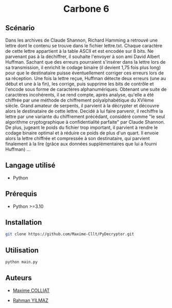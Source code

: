 <h1 align="center">Carbone 6</h1>

## Scénario

Dans les archives de Claude Shannon, Richard Hamming a retrouvé une lettre dont le contenu se
trouve dans le fichier lettre.txt. Chaque caractère de cette lettre
appartient à la table ASCII et est encodée sur 8 bits. Ne parvenant pas à la déchiffrer, il souhaite
l'envoyer à son ami David Albert Huffman. Sachant que des erreurs pourraient s'insérer dans la lettre
lors de sa transmission, il enrichit le codage binaire (il devient 1,75 fois plus long) pour que le
destinataire puisse éventuellement corriger ces erreurs lors de sa réception.
Une fois la lettre reçue, Huffman détecte deux erreurs (une au début et une à la fin), les corrige, puis
supprime les bits de contrôle et l'encode sous forme de caractères alphanumériques. Obtenant une
suite de caractères incohérents, il se rend compte, après analyse, qu'elle a été chiffrée par une méthode
de chiffrement polyalphabétique du XVIème siècle. Grand amateur de serpents, il parvient à la décrypter
et découvre alors le destinataire de cette lettre.
Decidé à lui faire parvenir, il rechiffre la lettre par une variante du chiffrement précédant, considéré
comme "le seul algorithme cryptographique à confidentialité parfaite" par Claude Shannon. De plus,
jugeant le poids du fichier trop important, il parvient à rendre le codage binaire optimal et à réduire ce
poids de plus d'un quart.
Il envoie alors la lettre chiffrée et compressée à son destinataire, qui parvient finalement à la lire
(grâce aux données supplémentaires que lui a fourni Huffman) ...

## Langage utilisé

- Python

## Prérequis

- Python >=3.10

## Installation

```bash 
git clone https://github.com/Maxime-Cllt/PyDecryptor.git
```

## Utilisation

```bash
python main.py
```

## Auteurs

<ul>
      <li>
        <a
          href="https://github.com/Maxime-Cllt"
        >
          <p>Maxime COLLIAT</p>
        </a>
      </li>
      <li>
        <a
          href="https://github.com/Sudo-Rahman"
        >
          <p>Rahman YILMAZ</p>
        </a>
      </li>
</ul>
